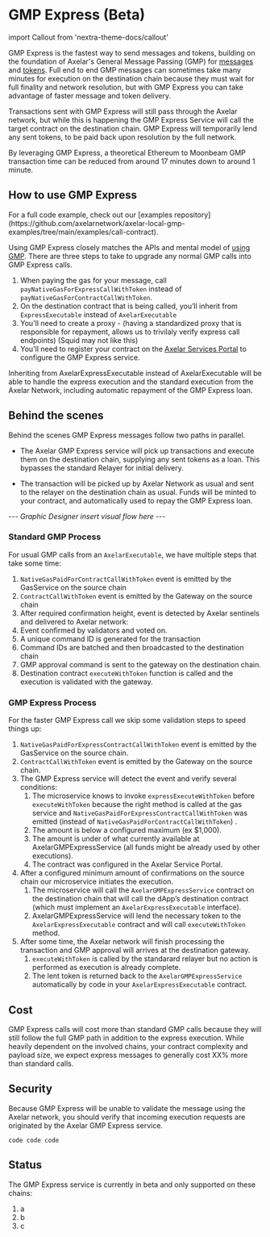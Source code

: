 # GMP Express (Beta)

import Callout from 'nextra-theme-docs/callout'

GMP Express is the fastest way to send messages and tokens, building on the foundation of Axelar's General Message Passing (GMP) for [messages](./gmp-messages) and [tokens](./gmp-tokens-with-messages). Full end to end GMP messages can sometimes take many minutes for execution on the destination chain because they must wait for full finality and network resolution, but with GMP Express you can take advantage of faster message and token delivery.

Transactions sent with GMP Express will still pass through the Axelar network, but while this is happening the GMP Express Service will call the target contract on the destination chain. GMP Express will temporarily lend any sent tokens, to be paid back upon resolution by the full network.

By leveraging GMP Express, a theoretical Ethereum to Moonbeam GMP transaction time can be reduced from around 17 minutes down to around 1 minute.

## How to use GMP Express
<Callout>
For a full code example, check out our [examples repository](https://github.com/axelarnetwork/axelar-local-gmp-examples/tree/main/examples/call-contract).
</Callout>

Using GMP Express closely matches the APIs and mental model of [using GMP](./gmp-tokens-with-messages). There are three steps to take to upgrade any normal GMP calls into GMP Express calls.

1. When paying the gas for your message, call `payNativeGasForExpressCallWithToken` instead of `payNativeGasForContractCallWithToken`.
1. On the destination contract that is being called, you’ll inherit from `ExpressExecutable` instead of `AxelarExecutable`
1. You'll need to create a proxy  - (having a standardized proxy that is responsible for repayment, allows us to trivilaly verify express call endpoints) (Squid may not like this)
1. You'll need to register your contract on the [Axelar Services Portal](https://axelar.network) to configure the GMP Express service.

Inheriting from AxelarExpressExecutable instead of AxelarExecutable will be able to handle the express execution and the standard execution from the Axelar Network, including automatic repayment of the GMP Express loan.

<!-- TODO Add guidance for running your own Express service, or let users express their own calls 

eg
gasReceiver.payNativeGasForContractCallWithToken{ value: msg.value }( …);

And then expressExecuteWithToken on the destination chain with your own microservice or use some other third party Express service instead. Users also could express execute their transactions as of permissionless nature of the protocol.
-->




## Behind the scenes
Behind the scenes GMP Express messages follow two paths in parallel.

* The Axelar GMP Express service will pick up transactions and execute them on the destination chain, supplying any sent tokens as a loan. This bypasses the standard Relayer for initial delivery. 

* The transaction will be picked up by Axelar Network as usual and sent to the relayer on the destination chain as usual. Funds will be minted to your contract, and automatically used to repay the GMP Express loan.

--- *Graphic Designer insert visual flow here* ---

### Standard GMP Process
For usual GMP calls from an `AxelarExecutable`, we have multiple steps that take some time:
1. `NativeGasPaidForContractCallWithToken` event is emitted by the GasService on the source chain
1. `ContractCallWithToken` event is emitted by the Gateway on the source chain
1. After required confirmation height, event is detected by Axelar sentinels and delivered to Axelar network: 
1. Event confirmed by validators and voted on. 
1. A unique command ID is generated for the transaction
1. Command IDs are batched and then broadcasted to the destination chain
1. GMP approval command is sent to the gateway on the destination chain.
1. Destination contract `executeWithToken` function is called and the execution is validated with the gateway.

### GMP Express Process
For the faster GMP Express call we skip some validation steps to speed things up:
1. `NativeGasPaidForExpressContractCallWithToken` event is emitted by the GasService on the source chain.
1. `ContractCallWithToken` event is emitted by the Gateway on the source chain.
1. The GMP Express service will detect the event and verify several conditions:
    1. The microservice knows to invoke `expressExecuteWithToken` before  `executeWithToken` because the right method is called at the gas service and `NativeGasPaidForExpressContractCallWithToken` was emitted (instead of `NativeGasPaidForContractCallWithToken`) .
    1. The amount is below a configured maximum (ex $1,000).
    1. The amount is under of what currently available at AxelarGMPExpressService (all funds might be already used by other executions).
    1. The contract was configured in the Axelar Service Portal.
1. After a configured minimum amount of confirmations on the source chain our microservice initiates the execution. 
    1. The microservice will call the `AxelarGMPExpressService` contract on the destination chain that will call the dApp’s destination contract (which must implement an `AxelarExpressExecutable` interface). 
    1. AxelarGMPExpressService will lend the necessary token to the `AxelarExpressExecutable` contract and will call `executeWithToken` method.
1. After some time, the Axelar network will finish processing the transaction and GMP approval will arrives at the destination gateway.
    1. `executeWithToken` is called by the standarard relayer but no action is performed as execution is already complete.
    1. The lent token is returned back to the `AxelarGMPExpressService` automatically by code in your `AxelarExpressExecutable` contract.

## Cost
GMP Express calls will cost more than standard GMP calls because they will still follow the full GMP path in addition to the express execution. While heavily dependent on the involved chains, your contract complexity and payload size, we expect express messages to generally cost XX% more than standard calls.

## Security
Because GMP Express will be unable to validate the message using the Axelar network, you should verify that incoming execution requests are originated by the Axelar GMP Express service.

```solidity
code code code
```

## Status
The GMP Express service is currently in beta and only supported on these chains:

1. a
1. b
1. c
